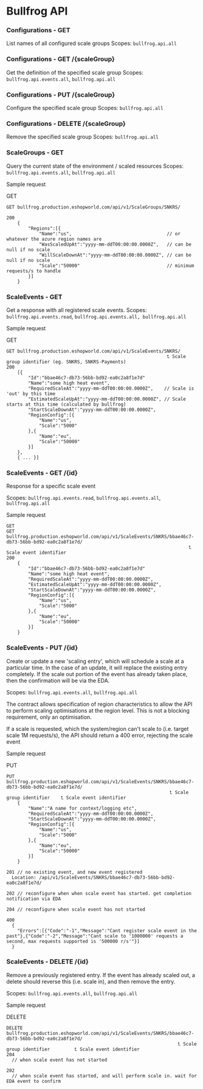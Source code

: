 # Bullfrog API


### Configurations - GET
List names of all configured scale groups
Scopes: `bullfrog.api.all`


### Configurations - GET /{scaleGroup}
Get the definition of the specified scale group
Scopes: `bullfrog.api.events.all`, `bullfrog.api.all`


### Configurations - PUT /{scaleGroup}
Configure the specified scale group
Scopes: `bullfrog.api.all`


### Configurations - DELETE /{scaleGroup}
Remove the specified scale group
Scopes: `bullfrog.api.all`

### ScaleGroups - GET
Query the current state of the environment / scaled resources
Scopes: `bullfrog.api.events.all`, `bullfrog.api.all`

Sample request

GET

```
GET bullfrog.production.eshopworld.com/api/v1/ScaleGroups/SNKRS/
                                               
200
	{
		"Regions":[{
			"Name":"us",                                   // or whatever the azure region names are
			"WasScaledUpAt":"yyyy-mm-ddT00:00:00.0000Z",   // can be null if no scale
        	"WillScaleDownAt":"yyyy-mm-ddT00:00:00.0000Z", // can be null if no scale
			"Scale":"50000"                                // minimum requests/s to handle
		}]
    }
```


### ScaleEvents - GET
Get a response with all registered scale events.
Scopes: `bullfrog.api.events.read`, `bullfrog.api.events.all, bullfrog.api.all`

Sample request

GET
```
GET bullfrog.production.eshopworld.com/api/v1/ScaleEvents/SNKRS/
                                                           ⮤ Scale group identifier (eg. SNKRS, SNKRS-Payments)
200
	[{
		"Id":"bbae46c7-db73-56bb-bd92-ea0c2a8f1e7d"
		"Name":"some high heat event",
		"RequiredScaleAt":"yyyy-mm-ddT00:00:00.0000Z",    // Scale is 'out' by this time
		"EstimatedScaleUpAt":"yyyy-mm-ddT00:00:00.0000Z", // Scale starts at this time (calculated by bullfrog)
        "StartScaleDownAt":"yyyy-mm-ddT00:00:00.0000Z",
		"RegionConfig":[{
			"Name":"us",
			"Scale":"5000" 
		},{
			"Name":"eu",
			"Scale":"50000"
		}]
    },
    { ... }]
```

### ScaleEvents - GET /{id}
Response for a specific scale event

Scopes: `bullfrog.api.events.read`, `bullfrog.api.events.all`, `bullfrog.api.all`

Sample request

```
GET
GET bullfrog.production.eshopworld.com/api/v1/ScaleEvents/SNKRS/bbae46c7-db73-56bb-bd92-ea0c2a8f1e7d/
                                                                   ⮤ Scale event identifier  
200
	{
		"Id":"bbae46c7-db73-56bb-bd92-ea0c2a8f1e7d"
		"Name":"some high heat event",
		"RequiredScaleAt":"yyyy-mm-ddT00:00:00.0000Z",
		"EstimatedScaleUpAt":"yyyy-mm-ddT00:00:00.0000Z",
        "StartScaleDownAt":"yyyy-mm-ddT00:00:00.0000Z",
		"RegionConfig":[{
			"Name":"us",
			"Scale":"5000" 
		},{
			"Name":"eu",
			"Scale":"50000"
		}]
    }
```

### ScaleEvents - PUT /{id}
Create or update a new 'scaling entry', which will schedule a scale at a particular time. In the case of an update, it will replace the existing entry completely. If the scale out portion of the event has already taken place, then the confirmation will be via the EDA.

Scopes: `bullfrog.api.events.all`, `bullfrog.api.all`

The contract allows specification of region characteristics to allow the API to perform scaling optimisations at the region level. This is not a blocking requirement, only an optimisation.

If a scale is requested, which the system/region can't scale to (i.e. target scale 1M requests/s), the API should return a 400 error, rejecting the scale event

Sample request

PUT
```
PUT bullfrog.production.eshopworld.com/api/v1/ScaleEvents/SNKRS/bbae46c7-db73-56bb-bd92-ea0c2a8f1e7d/
                                                            ⮤ Scale group identifier    ⮤ Scale event identifier 
	{
		"Name":"A name for context/logging etc",
		"RequiredScaleAt":"yyyy-mm-ddT00:00:00.0000Z",
        "StartScaleDownAt":"yyyy-mm-ddT00:00:00.0000Z",
		"RegionConfig":[{
			"Name":"us",
			"Scale":"5000" 
		},{
			"Name":"eu",
			"Scale":"50000"
		}]
    }

201 // no existing event, and new event registered
  Location: /api/v1/ScaleEvents/SNKRS/bbae46c7-db73-56bb-bd92-ea0c2a8f1e7d/

202 // reconfigure when when scale event has started. get completion notification via EDA

204 // reconfigure when scale event has not started

400
  {
	"Errors":[{"Code":"-1","Message":"Cant register scale event in the past"},{"Code":"-2","Message":"Cant scale to '1000000' requests a second, max requests supported is '500000 r/s'"}]
  }
```

### ScaleEvents - DELETE /{id}
Remove a previously registered entry. If the event has already scaled out, a delete should reverse this (i.e. scale in), and then remove the entry.

Scopes: `bullfrog.api.events.all`, `bullfrog.api.all`

Sample request

DELETE
```
DELETE bullfrog.production.eshopworld.com/api/v1/ScaleEvents/SNKRS/bbae46c7-db73-56bb-bd92-ea0c2a8f1e7d/
                                                               ⮤ Scale group identifier         ⮤ Scale event identifier 
204
  // when scale event has not started

202
  // when scale event has started, and will perform scale in. wait for EDA event to confirm
 ```